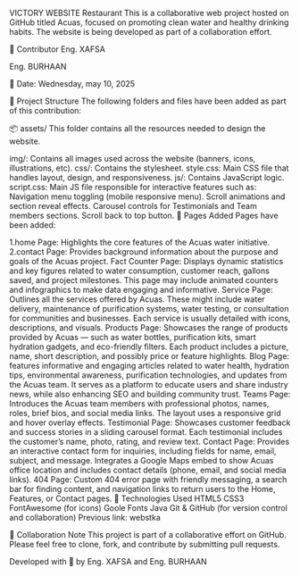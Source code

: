 VICTORY WEBSITE Restaurant
This is a collaborative web project hosted on GitHub titled Acuas, focused on promoting clean water and healthy drinking habits. The website is being developed as part of a collaboration effort.

👤 Contributor
Eng. XAFSA

Eng. BURHAAN

📅 Date: Wednesday, may 10, 2025

📁 Project Structure
The following folders and files have been added as part of this contribution:

📦 assets/
This folder contains all the resources needed to design the website.

img/: Contains all images used across the website (banners, icons, illustrations, etc).
css/: Contains the stylesheet.
style.css: Main CSS file that handles layout, design, and responsiveness.
js/: Contains JavaScript logic.
script.css: Main JS file responsible for interactive features such as:
Navigation menu toggling (mobile responsive menu).
Scroll animations and section reveal effects.
Carousel controls for Testimonials and Team members sections.
Scroll back to top button.
📄 Pages Added
Pages have been added:

1.home Page: Highlights the core features of the Acuas water initiative.
2.contact Page: Provides background information about the purpose and goals of the Acuas project.
Fact Counter Page: Displays dynamic statistics and key figures related to water consumption, customer reach, gallons saved, and project milestones. This page may include animated counters and infographics to make data engaging and informative.
Service Page: Outlines all the services offered by Acuas. These might include water delivery, maintenance of purification systems, water testing, or consultation for communities and businesses. Each service is usually detailed with icons, descriptions, and visuals.
Products Page: Showcases the range of products provided by Acuas — such as water bottles, purification kits, smart hydration gadgets, and eco-friendly filters. Each product includes a picture, name, short description, and possibly price or feature highlights.
Blog Page: features informative and engaging articles related to water health, hydration tips, environmental awareness, purification technologies, and updates from the Acuas team. It serves as a platform to educate users and share industry news, while also enhancing SEO and building community trust.
Teams Page: Introduces the Acuas team members with professional photos, names, roles, brief bios, and social media links. The layout uses a responsive grid and hover overlay effects.
Testimonial Page: Showcases customer feedback and success stories in a sliding carousel format. Each testimonial includes the customer’s name, photo, rating, and review text.
Contact Page: Provides an interactive contact form for inquiries, including fields for name, email, subject, and message. Integrates a Google Maps embed to show Acuas office location and includes contact details (phone, email, and social media links).
404 Page: Custom 404 error page with friendly messaging, a search bar for finding content, and navigation links to return users to the Home, Features, or Contact pages.
🚀 Technologies Used
HTML5
CSS3
FontAwesome (for icons)
Goole Fonts
Java
Git & GitHub (for version control and collaboration)
Previous link: webstka

🤝 Collaboration Note
This project is part of a collaborative effort on GitHub. Please feel free to clone, fork, and contribute by submitting pull requests.

Developed with 💙 by Eng. XAFSA and Eng. BURHAAN